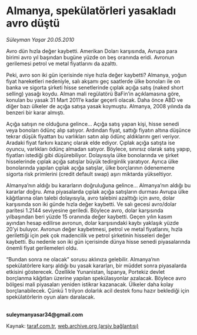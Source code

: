 # Almanya, spekülatörleri yasakladı avro düştü

*Süleyman Yaşar 20.05.2010*

<div class="yazi"><p>Avro dün hızla değer kaybetti. Amerikan Doları karşısında, Avrupa para birimi avro yıl başından bugüne yüzde on beş oranında eridi. Avronun gerilemesi petrol ve metal fiyatlarını da azalttı. </p>
<p>Peki, avro son iki gün içerisinde niye hızla değer kaybetti? Almanya, yoğun fiyat hareketleri nedeniyle, salı akşamı geç saatlerde ülke bonoları ile on banka ve sigorta şirketi hisse senetlerinde çıplak açığa satış (naked short selling) yasağı koydu. Alman mali regülatörü BaFin’in açıklamasına göre, konulan bu yasak 31 Mart 2011’e kadar geçerli olacak. Daha önce ABD ve diğer bazı ülkeler de açığa satışa yasak koymuştu. Almanya, 2008 yılında da benzeri bir karar almıştı.</p>
<p>Açığa satışın ne olduğuna gelince... Açığa satış yapan kişi, hisse senedi veya bonoları ödünç alıp satıyor. Ardından fiyat, sattığı fiyatın altına düşünce tekrar düşük fiyattan bu varlıkları satın alıp ödünç aldıklarını geri veriyor. Aradaki fiyat farkını kazanç olarak elde ediyor. Çıplak açığa satışta ise oyuncu, varlıkları ödünç almadan satıyor. Böylece, sınırsız olarak satış yapıp, fiyatları istediği gibi düşürebiliyor. Dolayısıyla ülke bonolarında ve şirket hisselerinde çıplak açığa satışlar büyük tedirginlik yaratıyor. Ayrıca ülke bonolarında yapılan çıplak açığa satışlar, ülke borçlarının ödenememe sigorta risk primlerini (credit default swap) aşırı miktarda yükseltiyor. </p>
<p>Almanya’nın aldığı bu kararların doğruluğuna gelince... Almanya’nın aldığı bu kararlar doğru. Ama piyasalarda çıplak açığa satışların durması Avrupa ülke kâğıtlarına olan talebi dolayısıyla, avro talebini azalttığı için avro, dolar karşısında son iki günde hızla değer kaybetti. Ve salı gecesi avro/dolar paritesi 1.2144 seviyesine geriledi. Böylece avro, dolar karşısında yılbaşından beri yüzde 15 oranında değer kaybetti. Geçen yılın kasım ayından hesap edilirse avronun, dolar karşısındaki kaybı yaklaşık yüzde 20’yi buluyor. Avronun değer kaybetmesi, petrol ve metal fiyatlarını, hızla gerilettiği için pek çok madencilik ve petrol şirketinin hisseleri değer kaybetti. Bu nedenle son iki gün içerisinde dünya hisse senedi piyasalarında önemli fiyat gerilemeleri oldu.</p>
<p>“Bundan sonra ne olacak” sorusu aklınıza gelebilir. Almanya’nın spekülatörlere karşı aldığı bu yasak kararları, bir müddet sonra piyasalarda etkisini gösterecek. Özellikle Yunanistan, İspanya, Portekiz devlet borçlanma kâğıtları üzerine yapılan spekülasyonlar azalacak. Böylece avro bölgesi mali piyasaları yeniden istikrar kazanacak. Ülkeler daha kolay borçlanabilecek. Çünkü 1 trilyon dolarlık acil destek fonu hazır beklediği için spekülatörlerin oyun alanı daralacak.</p>
<p><b><br/>suleymanyasar34@gmail.com</b><i></i></p></div>

Kaynak: [taraf.com.tr](http://www.taraf.com.tr:80/suleyman-yasar/makale-almanya-spekulatorleri-yasakladi-avro-dustu.htm), [web.archive.org (arşiv bağlantısı)](http://web.archive.org/web/20100523073028/http://www.taraf.com.tr:80/suleyman-yasar/makale-almanya-spekulatorleri-yasakladi-avro-dustu.htm)
